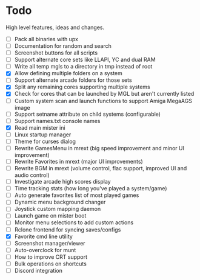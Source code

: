 # Todo

High level features, ideas and changes.

- [ ] Pack all binaries with upx
- [ ] Documentation for random and search
- [ ] Screenshot buttons for all scripts
- [ ] Support alternate core sets like LLAPI, YC and dual RAM
- [ ] Write all temp mgls to a directory in tmp instead of root
- [x] Allow defining multiple folders on a system
- [ ] Support alternate arcade folders for those sets
- [x] Split any remaining cores supporting multiple systems
- [x] Check for cores that can be launched by MGL but aren't currently listed
- [ ] Custom system scan and launch functions to support Amiga MegaAGS image
- [ ] Support setname attribute on child systems (configurable)
- [ ] Support names.txt console names
- [x] Read main mister ini
- [ ] Linux startup manager
- [ ] Theme for curses dialog
- [ ] Rewrite GamesMenu in mrext (big speed improvement and minor UI improvement)
- [ ] Rewrite Favorites in mrext (major UI improvements)
- [ ] Rewrite BGM in mrext (volume control, flac support, improved UI and audio control)
- [ ] Investigate arcade high scores display
- [ ] Time tracking stats (how long you've played a system/game)
- [ ] Auto generate favorites list of most played games
- [ ] Dynamic menu background changer
- [ ] Joystick custom mapping daemon
- [ ] Launch game on mister boot
- [ ] Monitor menu selections to add custom actions
- [ ] Rclone frontend for syncing saves/configs
- [x] Favorite cmd line utility
- [ ] Screenshot manager/viewer
- [ ] Auto-overclock for munt
- [ ] How to improve CRT support
- [ ] Bulk operations on shortcuts
- [ ] Discord integration
